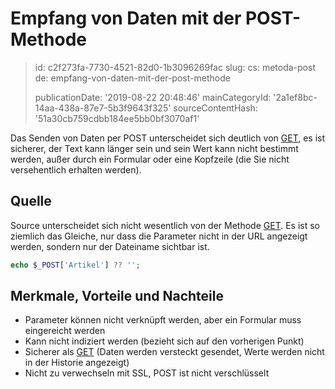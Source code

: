 Empfang von Daten mit der POST-Methode
======================================

> id: c2f273fa-7730-4521-82d0-1b3096269fac
> slug:
> 	cs: metoda-post
> 	de: empfang-von-daten-mit-der-post-methode
> 
> publicationDate: '2019-08-22 20:48:46'
> mainCategoryId: '2a1ef8bc-14aa-438a-87e7-5b3f9643f325'
> sourceContentHash: '51a30cb759cdbb184ee5bb0bf3070af1'

Das Senden von Daten per POST unterscheidet sich deutlich von <a href="/method-get">GET</a>, es ist sicherer, der Text kann länger sein und sein Wert kann nicht bestimmt werden, außer durch ein Formular oder eine Kopfzeile (die Sie nicht versehentlich erhalten werden).

Quelle
--------------------------

Source unterscheidet sich nicht wesentlich von der Methode <a href="/method-get">GET</a>. Es ist so ziemlich das Gleiche, nur dass die Parameter nicht in der URL angezeigt werden, sondern nur der Dateiname sichtbar ist.

```php
echo $_POST['Artikel'] ?? '';
```

Merkmale, Vorteile und Nachteile
--------------------------

- Parameter können nicht verknüpft werden, aber ein Formular muss eingereicht werden
- Kann nicht indiziert werden (bezieht sich auf den vorherigen Punkt)
- Sicherer als <a href="/method-get">GET</a> (Daten werden versteckt gesendet, Werte werden nicht in der Historie angezeigt)
- Nicht zu verwechseln mit SSL, POST ist nicht verschlüsselt
